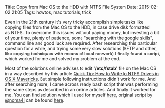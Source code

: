 Title: Copy from Mac OS to the HDD with NTFS File System
Date: 2015-02-02 21:05
Tags: howtos, mac tutorials, trick

Even in the 21th century it's very tricky accomplish simple tasks like copying files from the Mac OS to the HDD, in case drive disk formatted as NTFS. To overcome this issues without paying money, but investing a bit of your time, plenty of patience, some "searching with the google skills", command line and good luck are required. After researching this particular question for a while, and trying some very slow solutions (SFTP and other, like copying techniques with means of local network) I finally found a script, which worked for me and solved my problem at the end.

Most of the solutions online advises to edit '**/etc/fstab'** file on the Mac OS in a way described by this article [Quick Tip: How to Write to NTFS Drives in OS X Mavericks](http://computers.tutsplus.com/tutorials/quick-tip-how-to-write-to-ntfs-drives-in-os-x-mavericks--cms-21434). But simple following instructions didn't work for me. And after searching more, I came across ready bash script that was performing the same steps as described in an online articles. And finally it worked for me. You can find solution which I used for myself [here](https://gist.github.com/vdmitriyev/8d240233a6ae6a6e0615), original script by [@noma4i](https://github.com/noma4i) can be found [here](https://github.com/noma4i/NativeNTFS-OSX/blob/master/ntfs.sh).
